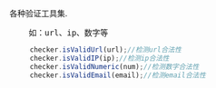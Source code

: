 各种验证工具集.
<pre>
	如：url、ip、数字等
</pre>
```javascript
	 checker.isValidUrl(url);//检测url合法性
	 checker.isValidIP(ip);//检测ip合法性
	 checker.isValidNumeric(num);//检测数字合法性
	 checker.isValidEmail(email);//检测email合法性
```
